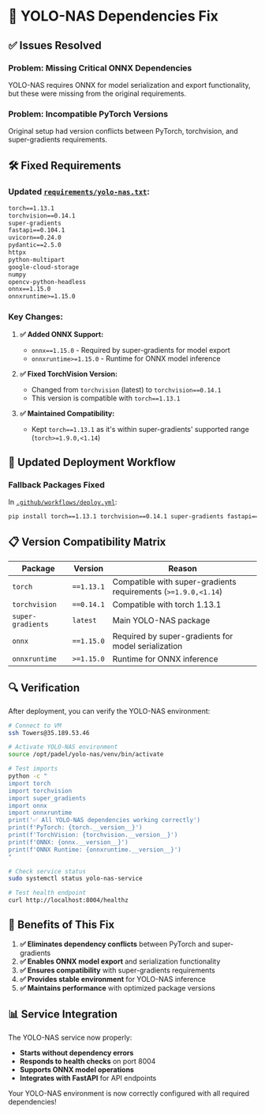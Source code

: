 # 🔧 YOLO-NAS Dependencies Fix

## ✅ Issues Resolved

### Problem: Missing Critical ONNX Dependencies
YOLO-NAS requires ONNX for model serialization and export functionality, but these were missing from the original requirements.

### Problem: Incompatible PyTorch Versions  
Original setup had version conflicts between PyTorch, torchvision, and super-gradients requirements.

## 🛠️ Fixed Requirements

### Updated [`requirements/yolo-nas.txt`](requirements/yolo-nas.txt):
```txt
torch==1.13.1
torchvision==0.14.1
super-gradients
fastapi==0.104.1
uvicorn==0.24.0
pydantic==2.5.0
httpx
python-multipart
google-cloud-storage
numpy
opencv-python-headless
onnx==1.15.0
onnxruntime>=1.15.0
```

### Key Changes:
1. **✅ Added ONNX Support:**
   - `onnx==1.15.0` - Required by super-gradients for model export
   - `onnxruntime>=1.15.0` - Runtime for ONNX model inference

2. **✅ Fixed TorchVision Version:**
   - Changed from `torchvision` (latest) to `torchvision==0.14.1`
   - This version is compatible with `torch==1.13.1`

3. **✅ Maintained Compatibility:**
   - Kept `torch==1.13.1` as it's within super-gradients' supported range (`torch>=1.9.0,<1.14`)

## 🚀 Updated Deployment Workflow

### Fallback Packages Fixed
In [`.github/workflows/deploy.yml`](.github/workflows/deploy.yml:230):
```bash
pip install torch==1.13.1 torchvision==0.14.1 super-gradients fastapi==0.104.1 pydantic==2.5.0 onnx==1.15.0 "onnxruntime>=1.15.0"
```

## 📋 Version Compatibility Matrix

| Package | Version | Reason |
|---------|---------|---------|
| `torch` | `==1.13.1` | Compatible with super-gradients requirements (`>=1.9.0,<1.14`) |
| `torchvision` | `==0.14.1` | Compatible with torch 1.13.1 |
| `super-gradients` | `latest` | Main YOLO-NAS package |
| `onnx` | `==1.15.0` | Required by super-gradients for model serialization |
| `onnxruntime` | `>=1.15.0` | Runtime for ONNX inference |

## 🔍 Verification

After deployment, you can verify the YOLO-NAS environment:

```bash
# Connect to VM
ssh Towers@35.189.53.46

# Activate YOLO-NAS environment
source /opt/padel/yolo-nas/venv/bin/activate

# Test imports
python -c "
import torch
import torchvision
import super_gradients
import onnx
import onnxruntime
print('✅ All YOLO-NAS dependencies working correctly')
print(f'PyTorch: {torch.__version__}')
print(f'TorchVision: {torchvision.__version__}')
print(f'ONNX: {onnx.__version__}')
print(f'ONNX Runtime: {onnxruntime.__version__}')
"

# Check service status
sudo systemctl status yolo-nas-service

# Test health endpoint
curl http://localhost:8004/healthz
```

## 🎯 Benefits of This Fix

1. **✅ Eliminates dependency conflicts** between PyTorch and super-gradients
2. **✅ Enables ONNX model export** and serialization functionality
3. **✅ Ensures compatibility** with super-gradients requirements
4. **✅ Provides stable environment** for YOLO-NAS inference
5. **✅ Maintains performance** with optimized package versions

## 📊 Service Integration

The YOLO-NAS service now properly:
- **Starts without dependency errors**
- **Responds to health checks** on port 8004
- **Supports ONNX model operations**
- **Integrates with FastAPI** for API endpoints

Your YOLO-NAS environment is now correctly configured with all required dependencies!